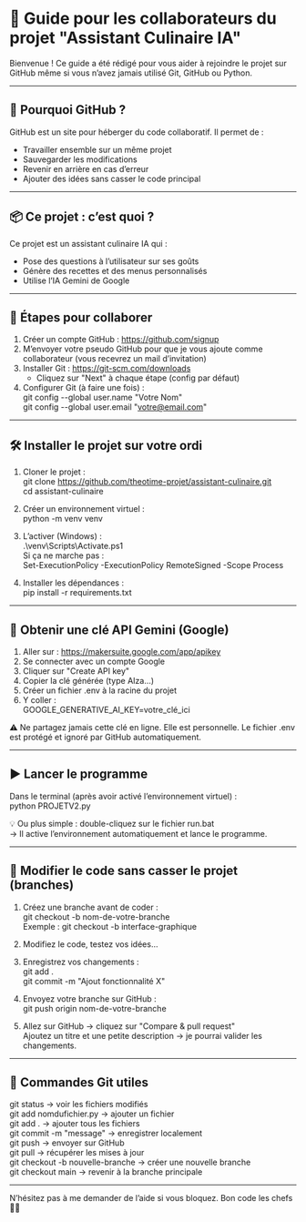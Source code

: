 # 🤝 Guide pour les collaborateurs du projet "Assistant Culinaire IA"

Bienvenue ! Ce guide a été rédigé pour vous aider à rejoindre le projet sur GitHub même si vous n’avez jamais utilisé Git, GitHub ou Python.

---

## 🧠 Pourquoi GitHub ?

GitHub est un site pour héberger du code collaboratif. Il permet de :
- Travailler ensemble sur un même projet
- Sauvegarder les modifications
- Revenir en arrière en cas d’erreur
- Ajouter des idées sans casser le code principal

---

## 📦 Ce projet : c’est quoi ?

Ce projet est un assistant culinaire IA qui :
- Pose des questions à l’utilisateur sur ses goûts
- Génère des recettes et des menus personnalisés
- Utilise l’IA Gemini de Google

---

## 👣 Étapes pour collaborer

1. Créer un compte GitHub : https://github.com/signup  
2. M’envoyer votre pseudo GitHub pour que je vous ajoute comme collaborateur (vous recevrez un mail d’invitation)  
3. Installer Git : https://git-scm.com/downloads  
   - Cliquez sur "Next" à chaque étape (config par défaut)  
4. Configurer Git (à faire une fois) :  
   git config --global user.name "Votre Nom"  
   git config --global user.email "votre@email.com"

---

## 🛠️ Installer le projet sur votre ordi

1. Cloner le projet :  
   git clone https://github.com/theotime-projet/assistant-culinaire.git  
   cd assistant-culinaire

2. Créer un environnement virtuel :  
   python -m venv venv

3. L’activer (Windows) :  
   .\venv\Scripts\Activate.ps1  
   Si ça ne marche pas :  
   Set-ExecutionPolicy -ExecutionPolicy RemoteSigned -Scope Process

4. Installer les dépendances :  
   pip install -r requirements.txt

---

## 🔐 Obtenir une clé API Gemini (Google)

1. Aller sur : https://makersuite.google.com/app/apikey  
2. Se connecter avec un compte Google  
3. Cliquer sur "Create API key"  
4. Copier la clé générée (type AIza...)  
5. Créer un fichier .env à la racine du projet  
6. Y coller :  
   GOOGLE_GENERATIVE_AI_KEY=votre_clé_ici

⚠️ Ne partagez jamais cette clé en ligne. Elle est personnelle. Le fichier .env est protégé et ignoré par GitHub automatiquement.

---

## ▶️ Lancer le programme

Dans le terminal (après avoir activé l’environnement virtuel) :  
python PROJETV2.py

💡 Ou plus simple : double-cliquez sur le fichier run.bat  
→ Il active l’environnement automatiquement et lance le programme.

---

## 🌿 Modifier le code sans casser le projet (branches)

1. Créez une branche avant de coder :  
   git checkout -b nom-de-votre-branche  
   Exemple : git checkout -b interface-graphique

2. Modifiez le code, testez vos idées…

3. Enregistrez vos changements :  
   git add .  
   git commit -m "Ajout fonctionnalité X"

4. Envoyez votre branche sur GitHub :  
   git push origin nom-de-votre-branche

5. Allez sur GitHub → cliquez sur "Compare & pull request"  
Ajoutez un titre et une petite description → je pourrai valider les changements.

---

## 💬 Commandes Git utiles

git status → voir les fichiers modifiés  
git add nomdufichier.py → ajouter un fichier  
git add . → ajouter tous les fichiers  
git commit -m "message" → enregistrer localement  
git push → envoyer sur GitHub  
git pull → récupérer les mises à jour  
git checkout -b nouvelle-branche → créer une nouvelle branche  
git checkout main → revenir à la branche principale

---

N’hésitez pas à me demander de l’aide si vous bloquez. Bon code les chefs 👨‍🍳
